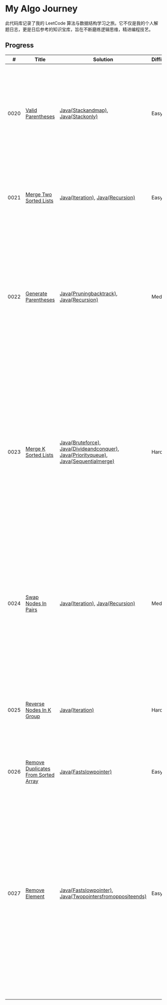 # My Algo Journey

此代码库记录了我的 LeetCode 算法与数据结构学习之旅。它不仅是我的个人解题日志，更是日后参考的知识宝库，旨在不断磨练逻辑思维，精进编程技艺。

## Progress

| # | Title | Solution | Difficulty | Notes |
|---|---|---|---|---|
| 0020 | [Valid Parentheses](https://leetcode.cn/problems/Valid-Parentheses/) | [Java(Stackandmap)](0020-Valid-Parentheses/Solution_StackAndMap.java), [Java(Stackonly)](0020-Valid-Parentheses/Solution_StackOnly.java) | Easy | 使用栈（Stack）是解决此问题的经典方法。遍历字符串，遇到左括号入栈，遇到右括号则与栈顶元素匹配出栈。 |
| 0021 | [Merge Two Sorted Lists](https://leetcode.cn/problems/Merge-Two-Sorted-Lists/) | [Java(Iteration)](0021-Merge-Two-Sorted-Lists/Solution_Iteration.java), [Java(Recursion)](0021-Merge-Two-Sorted-Lists/Solution_Recursion.java) | Easy | 迭代法使用虚拟头节点（dummy node）简化链表操作；递归法则代码更简洁。 |
| 0022 | [Generate Parentheses](https://leetcode.cn/problems/Generate-Parentheses/) | [Java(Pruningbacktrack)](0022-Generate-Parentheses/Solution_PruningBacktrack.java), [Java(Recursion)](0022-Generate-Parentheses/Solution_Recursion.java) | Medium | 回溯法是解决此问题的标准解法。通过剪枝优化：当左括号数量未满n时可添加 '('；当右括号数量小于左括号时可添加 ')'，从而确保所有组合都有效。 |
| 0023 | [Merge K Sorted Lists](https://leetcode.cn/problems/Merge-K-Sorted-Lists/) | [Java(Bruteforce)](0023-Merge-K-Sorted-Lists/Solution_BruteForce.java), [Java(Divideandconquer)](0023-Merge-K-Sorted-Lists/Solution_DivideAndConquer.java), [Java(Priorityqueue)](0023-Merge-K-Sorted-Lists/Solution_PriorityQueue.java), [Java(Sequentialmerge)](0023-Merge-K-Sorted-Lists/Solution_SequentialMerge.java) | Hard | 暴力法​​直接收集排序，简单但低效；​​顺序合并法​​通过两两合并简化问题，易于理解；​​分治法​​应用归并思想，达到O(N log k)最优时间复杂度，稳定可靠；​​优先队列法​​利用最小堆动态获取最小值，代码简洁，面试首选。 |
| 0024 | [Swap Nodes In Pairs](https://leetcode.cn/problems/Swap-Nodes-In-Pairs/) | [Java(Iteration)](0024-Swap-Nodes-In-Pairs/Solution_Iteration.java), [Java(Recursion)](0024-Swap-Nodes-In-Pairs/Solution_Recursion.java) | Medium | 迭代法可借助虚拟头节点，通过指针操作两两交换节点。递归法则将问题分解为“交换当前两个节点”和“处理剩余链表”的子问题，逻辑更清晰。 |
| 0025 | [Reverse Nodes In K Group](https://leetcode.cn/problems/Reverse-Nodes-In-K-Group/) | [Java(Iteration)](0025-Reverse-Nodes-In-K-Group/Solution_Iteration.java) | Hard | “反转链表”的升级版。核心思路是分组处理，然后将其与前后部分连接起来。需要精细控制多个指针。 |
| 0026 | [Remove Duplicates From Sorted Array](https://leetcode.cn/problems/Remove-Duplicates-From-Sorted-Array/) | [Java(Fastslowpointer)](0026-Remove-Duplicates-From-Sorted-Array/Solution_FastSlowPointer.java) | Easy | 使用双指针解法--快慢指针。 |
| 0027 | [Remove Element](https://leetcode.cn/problems/Remove-Element/) | [Java(Fastslowpointer)](0027-Remove-Element/Solution_FastSlowPointer.java), [Java(Twopointersfromoppositeends)](0027-Remove-Element/Solution_TwoPointersFromOppositeEnds.java) | Easy | 快慢指针的本质是将所有不需要移除的元素，按照原有的相对顺序，全部搬运到了数组的前面。 首位双指针（对撞指针）的方法相较与快慢指针的优势在于大幅减少了元素的赋值次数，仅在遇到目标元素时才操作，但会打乱元素的原始相对顺序。 |